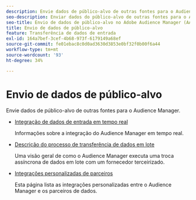 ```yaml
---
description: Envie dados de público-alvo de outras fontes para o Audience Manager.
seo-description: Enviar dados do público-alvo de outras fontes para o Adobe Audience Manager (AAM).
seo-title: Envio de dados de público-alvo no Adobe Audience Manager (AAM)
title: Envio de dados de público-alvo
feature: Transferência de dados de entrada
exl-id: 164a7bef-3cef-4b68-973f-6179149a68ef
source-git-commit: fe01ebac8c0d0ad3630d3853e0bf32f0b00f6a44
workflow-type: tm+mt
source-wordcount: '93'
ht-degree: 34%

---
```


# Envio de dados de público-alvo

Envie dados de público-alvo de outras fontes para o Audience Manager.

* [Integração de dados de entrada em tempo real](/help/using/integration/sending-audience-data/real-time-data-integration/real-time-tech-specs.md)

   Informações sobre a integração do Audience Manager em tempo real.

* [Descrição do processo de transferência de dados em lote](/help/using/integration/sending-audience-data/batch-data-transfer-explained/batch-data-transfer-explained.md)

   Uma visão geral de como o Audience Manager executa uma troca assíncrona de dados em lote com um fornecedor terceirizado.

* [Integrações personalizadas de parceiros](/help/using/integration/sending-audience-data/custom-partner-integrations.md)

   Esta página lista as integrações personalizadas entre o Audience Manager e os parceiros de dados.
